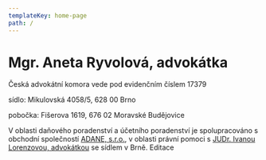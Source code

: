 ```yaml
---
templateKey: home-page
path: /
---
```

# Mgr. Aneta Ryvolová, advokátka

Česká advokátní komora vede pod evidenčním číslem 17379

sídlo: Mikulovská 4058/5, 628 00 Brno

pobočka: Fišerova 1619, 676 02 Moravské Budějovice

V oblasti daňového poradenství a účetního poradenství je spolupracováno s obchodní společností [ADANE, s.r.o.](http://www.adane.cz), v oblasti právní pomoci s [JUDr. Ivanou Lorenzovou, advokátkou](http://www.aklorenzova.cz) se sídlem v Brně. Editace

